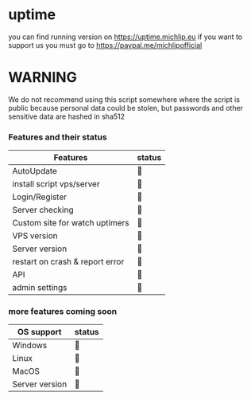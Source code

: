 # uptime
you can find running version on https://uptime.michlip.eu
if you want to support us you must go to https://paypal.me/michlipofficial


# WARNING
We do not recommend using this script somewhere where the script is public because personal data could be stolen, but passwords and other sensitive data are hashed in sha512

### Features and their status

| Features                           | status             |
| -----------------------------------| ------------------ |
| AutoUpdate                         | :red_circle:       |
| install script vps/server          | :red_circle:       |
| Login/Register                     | :red_circle:       |
| Server checking                    | :red_circle:       |
| Custom site for watch uptimers     | :red_circle:       |
| VPS version                        | :red_circle:       |
| Server version                     | :red_circle:       |
| restart on crash & report error    | :red_circle:       |
| API                                | :red_circle:       |
| admin settings                     | :red_circle:       |

### more features coming soon

| OS support                         | status             |
| -----------------------------------| ------------------ |
| Windows                            | :red_circle:       |
| Linux                              | :red_circle:       |
| MacOS                              | :red_circle:       |
| Server version                     | :red_circle:       |
